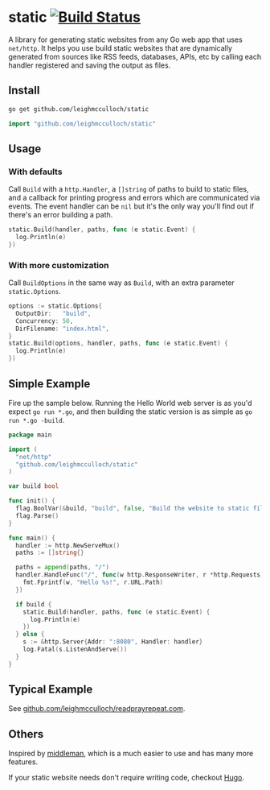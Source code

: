 # static [![Build Status](https://travis-ci.org/leighmcculloch/static.svg?branch=master)](https://travis-ci.org/leighmcculloch/static)

A library for generating static websites from any Go web app that uses `net/http`. It helps you use build static websites that are dynamically generated from sources like RSS feeds, databases, APIs, etc by calling each handler registered and saving the output as files.

## Install

```bash
go get github.com/leighmcculloch/static
```

```go
import "github.com/leighmcculloch/static"
```

## Usage

### With defaults

Call `Build` with a `http.Handler`, a `[]string` of paths to build to static files, and a callback for printing progress and errors which are communicated via events. The event handler can be `nil` but it's the only way you'll find out if there's an error building a path.

```go
static.Build(handler, paths, func (e static.Event) {
  log.Println(e)
})
```

### With more customization

Call `BuildOptions` in the same way as `Build`, with an extra parameter `static.Options`.

```go
options := static.Options{
  OutputDir:   "build",
  Concurrency: 50,
  DirFilename: "index.html",
}
static.Build(options, handler, paths, func (e static.Event) {
  log.Println(e)
})
```

## Simple Example

Fire up the sample below. Running the Hello World web server is as you'd expect `go run *.go`, and then building the static version is as simple as `go run *.go -build`.

```go
package main

import (
  "net/http"
  "github.com/leighmcculloch/static"
)

var build bool

func init() {
  flag.BoolVar(&build, "build", false, "Build the website to static files rather than run the web server.")
  flag.Parse()
}

func main() {
  handler := http.NewServeMux()
  paths := []string{}

  paths = append(paths, "/")
  handler.HandleFunc("/", func(w http.ResponseWriter, r *http.Requests) {
    fmt.Fprintf(w, "Hello %s!", r.URL.Path)
  })

  if build {
    static.Build(handler, paths, func (e static.Event) {
      log.Println(e)
    })
  } else {
    s := &http.Server{Addr: ":8080", Handler: handler}
    log.Fatal(s.ListenAndServe())
  }
}
```

## Typical Example

See [github.com/leighmcculloch/readprayrepeat.com](https://github.com/leighmcculloch/readprayrepeat.com).

## Others

Inspired by [middleman](https://middlemanapp.com/), which is a much easier to use and has many more features.

If your static website needs don't require writing code, checkout [Hugo](https://gohugo.io).

